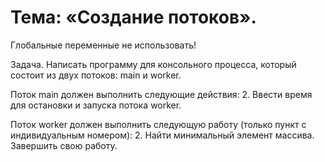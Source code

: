 # Тема: «Создание потоков».
Глобальные переменные не использовать!

Задача. Написать программу для консольного процесса, который состоит из двух потоков: main и worker.

Поток main должен выполнить следующие действия:
2. Ввести время для остановки и запуска потока worker.

Поток worker должен выполнить следующую работу (только пункт c индивидуальным номером):
2. Найти минимальный элемент массива. Завершить свою работу.